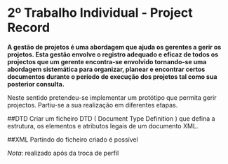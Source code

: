 # 2º Trabalho Individual - Project Record

**A gestão de projetos é uma abordagem que ajuda os gerentes a gerir os projetos. Esta gestão envolve o registro adequado e eficaz de todos os projectos que um gerente encontra-se envolvido tornando-se uma abordagem sistemática para organizar, planear e encontrar certos documentos durante o período de execução dos projetos tal como sua posterior consulta.**

Neste sentido pretendeu-se implementar um protótipo que permita gerir projectos. Partiu-se a sua realização em diferentes etapas.

##DTD
Criar um ficheiro DTD ( Document Type Definition ) que defina a estrutura, os elementos e atributos legais de um documento XML.

##XML
Partindo do ficheiro criado é possível 


*Nota*: realizado após da troca de perfil
